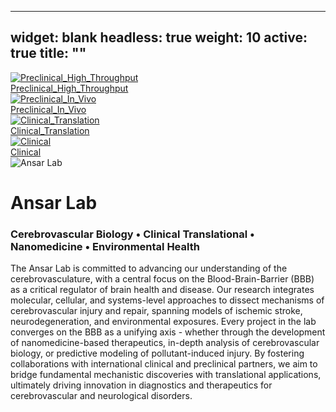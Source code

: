 
---
widget: blank
headless: true
weight: 10
active: true
title: ""
---

<!-- ========= TOP GRID: 4 clickable project images with overlaid titles ========= -->
<div class="project-tiles">
  <a href="/projects/preclinical-high-throughput/" class="tile" aria-label="Preclinical High Throughput">
    <img src="/project-preclinical-high-throughput.jpg" alt="Preclinical_High_Throughput" />
    <div class="tile__gradient"></div>
    <div class="tile__label">Preclinical_High_Throughput</div>
  </a>

  <a href="/projects/preclinical-in-vivo/" class="tile" aria-label="Preclinical In Vivo">
    <img src="/project-preclinical-in-vivo.jpg" alt="Preclinical_In_Vivo" />
    <div class="tile__gradient"></div>
    <div class="tile__label">Preclinical_In_Vivo</div>
  </a>

  <a href="/projects/clinical-translation/" class="tile" aria-label="Clinical Translation">
    <img src="/project-clinical-translation.jpg" alt="Clinical_Translation" />
    <div class="tile__gradient"></div>
    <div class="tile__label">Clinical_Translation</div>
  </a>

  <a href="/projects/clinical/" class="tile" aria-label="Clinical">
    <img src="/project-clinical.jpg" alt="Clinical" />
    <div class="tile__gradient"></div>
    <div class="tile__label">Clinical</div>
  </a>
</div>

<!-- ========= LOWER ROW: big image + mission copy ========= -->
<div class="mission-row">
  <div class="mission-media">
    <img src="/hero.jpg" alt="Ansar Lab" />
  </div>
  <div class="mission-copy">
    <h1>Ansar Lab</h1>
    <h3>Cerebrovascular Biology • Clinical Translational • Nanomedicine • Environmental Health</h3>
    <p>
    The Ansar Lab is committed to advancing our understanding of the cerebrovasculature, with a central focus on the Blood-Brain-Barrier (BBB) as a critical regulator of brain health and disease. Our research integrates molecular, cellular, and systems-level approaches to dissect mechanisms of cerebrovascular injury and repair, spanning models of ischemic stroke, neurodegeneration, and environmental exposures. Every project in the lab converges on the BBB as a unifying axis - whether through the development of nanomedicine-based therapeutics, in-depth analysis of cerebrovascular biology, or predictive modeling of pollutant-induced injury. By fostering collaborations with international clinical and preclinical partners, we aim to bridge fundamental mechanistic discoveries with translational applications, ultimately driving innovation in diagnostics and therapeutics for cerebrovascular and neurological disorders.
    </p>
  </div>
</div>
